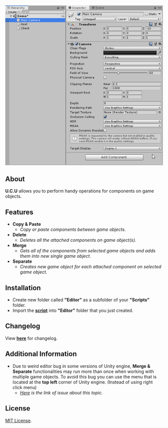 <p align="center">
  <a href="#"><img src="https://github.com/iozsaygi/unity-component-copier/blob/master/media/v1.4.gif"/></a>
</p>

## About
**U.C.U** allows you to perform handy operations for components on game objects.

## Features
* **Copy & Paste**
    * _Copy or paste components between game objects._
* **Delete** 
    * _Deletes all the attached components on game object(s)._
* **Merge**
    * _Gets all of the components from selected game objects and adds them into new single game object._
* **Separate**
    * _Creates new game object for each attached component on selected game object._

## Installation
* Create new folder called **"Editor"** as a subfolder of your **"Scripts"** folder.
* Import the **[script](https://github.com/iozsaygi/unity-component-utilities/tree/master/unity-component-utilities/Assets/Scripts/Editor/UCU)** into **"Editor"** folder that you just created.

## Changelog
View **[here](https://github.com/iozsaygi/unity-component-copier/blob/master/CHANGELOG.md)** for changelog.

## Additional Information
* Due to weird editor bug in some versions of Unity engine, **Merge & Separate** functionalities may run more than once when working with multiple game objects. To avoid this bug you can use the menu that is located at the **top left** corner of Unity engine. (Instead of using right click menu)
  * _[Here](https://issuetracker.unity3d.com/issues/menuitem-is-executed-more-than-once-when-multiple-objects-are-selected) is the link of issue about this topic._

## License
[MIT License](https://github.com/iozsaygi/unity-component-copier/blob/master/LICENSE).
